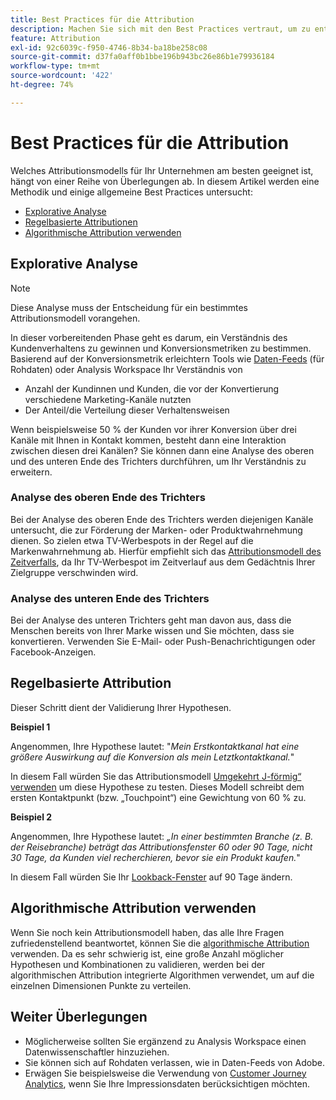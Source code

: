 ```yaml
---
title: Best Practices für die Attribution
description: Machen Sie sich mit den Best Practices vertraut, um zu entscheiden, welches Attributionsmodell verwendet werden soll.
feature: Attribution
exl-id: 92c6039c-f950-4746-8b34-ba18be258c08
source-git-commit: d37fa0aff0b1bbe196b943bc26e86b1e79936184
workflow-type: tm+mt
source-wordcount: '422'
ht-degree: 74%

---
```


# Best Practices für die Attribution

Welches Attributionsmodells für Ihr Unternehmen am besten geeignet ist, hängt von einer Reihe von Überlegungen ab. In diesem Artikel werden eine Methodik und einige allgemeine Best Practices untersucht:

* [Explorative Analyse](#exploratory-analysis)
* [Regelbasierte Attributionen](#rule-base-attribution)
* [Algorithmische Attribution verwenden](#use-algorithmic-attribution)

## Explorative Analyse

>[!NOTE]
>Diese Analyse muss der Entscheidung für ein bestimmtes Attributionsmodell vorangehen.

In dieser vorbereitenden Phase geht es darum, ein Verständnis des Kundenverhaltens zu gewinnen und Konversionsmetriken zu bestimmen. Basierend auf der Konversionsmetrik erleichtern Tools wie [Daten-Feeds](https://experienceleague.adobe.com/de/docs/analytics/export/analytics-data-feed/data-feed-overview) (für Rohdaten) oder Analysis Workspace Ihr Verständnis von

* Anzahl der Kundinnen und Kunden, die vor der Konvertierung verschiedene Marketing-Kanäle nutzten
* Der Anteil/die Verteilung dieser Verhaltensweisen

Wenn beispielsweise 50 % der Kunden vor ihrer Konversion über drei Kanäle mit Ihnen in Kontakt kommen, besteht dann eine Interaktion zwischen diesen drei Kanälen?
Sie können dann eine Analyse des oberen und des unteren Ende des Trichters durchführen, um Ihr Verständnis zu erweitern.

### Analyse des oberen Ende des Trichters

Bei der Analyse des oberen Ende des Trichters werden diejenigen Kanäle untersucht, die zur Förderung der Marken- oder Produktwahrnehmung dienen. So zielen etwa TV-Werbespots in der Regel auf die Markenwahrnehmung ab. Hierfür empfiehlt sich das [Attributionsmodell des Zeitverfalls](/help/analyze/analysis-workspace/attribution/models.md), da Ihr TV-Werbespot im Zeitverlauf aus dem Gedächtnis Ihrer Zielgruppe verschwinden wird.

### Analyse des unteren Ende des Trichters

Bei der Analyse des unteren Trichters geht man davon aus, dass die Menschen bereits von Ihrer Marke wissen und Sie möchten, dass sie konvertieren. Verwenden Sie E-Mail- oder Push-Benachrichtigungen oder Facebook-Anzeigen.

## Regelbasierte Attribution

Dieser Schritt dient der Validierung Ihrer Hypothesen.

**Beispiel 1**

Angenommen, Ihre Hypothese lautet: &quot;*Mein Erstkontaktkanal hat eine größere Auswirkung auf die Konversion als mein Letztkontaktkanal.*&quot;

In diesem Fall würden Sie das Attributionsmodell [Umgekehrt J-förmig“ verwenden](/help/analyze/analysis-workspace/attribution/models.md) um diese Hypothese zu testen. Dieses Modell schreibt dem ersten Kontaktpunkt (bzw. „Touchpoint“) eine Gewichtung von 60 % zu.

**Beispiel 2**

Angenommen, Ihre Hypothese lautet: *„In einer bestimmten Branche (z. B. der Reisebranche) beträgt das Attributionsfenster 60 oder 90 Tage, nicht 30 Tage, da Kunden viel recherchieren, bevor sie ein Produkt kaufen.*&quot;

In diesem Fall würden Sie Ihr [Lookback-Fenster](https://experienceleague.adobe.com/de/docs/analytics/analyze/analysis-workspace/attribution/models) auf 90 Tage ändern.

## Algorithmische Attribution verwenden

Wenn Sie noch kein Attributionsmodell haben, das alle Ihre Fragen zufriedenstellend beantwortet, können Sie die [algorithmische Attribution](/help/analyze/analysis-workspace/attribution/algorithmic.md) verwenden. Da es sehr schwierig ist, eine große Anzahl möglicher Hypothesen und Kombinationen zu validieren, werden bei der algorithmischen Attribution integrierte Algorithmen verwendet, um auf die einzelnen Dimensionen Punkte zu verteilen.

## Weiter Überlegungen

* Möglicherweise sollten Sie ergänzend zu Analysis Workspace einen Datenwissenschaftler hinzuziehen.
* Sie können sich auf Rohdaten verlassen, wie in Daten-Feeds von Adobe.
* Erwägen Sie beispielsweise die Verwendung von [Customer Journey Analytics](https://experienceleague.adobe.com/de/docs/analytics-platform/using/cja-overview/cja-b2c-overview/cja-overview), wenn Sie Ihre Impressionsdaten berücksichtigen möchten.
